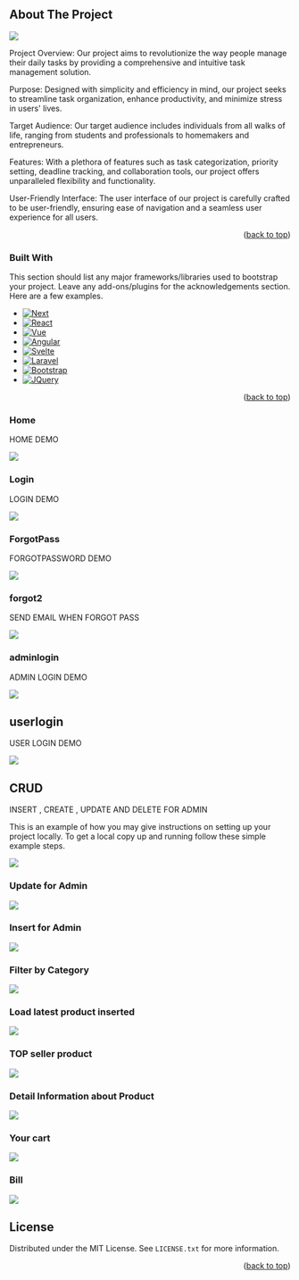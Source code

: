 


<!-- ABOUT THE PROJECT -->
## About The Project
<img src="img/Screenshot_20-3-2024_142552_localhost.jpeg">

Project Overview: Our project aims to revolutionize the way people manage their daily tasks by providing a comprehensive and intuitive task management solution.

Purpose: Designed with simplicity and efficiency in mind, our project seeks to streamline task organization, enhance productivity, and minimize stress in users' lives.

Target Audience: Our target audience includes individuals from all walks of life, ranging from students and professionals to homemakers and entrepreneurs.

Features: With a plethora of features such as task categorization, priority setting, deadline tracking, and collaboration tools, our project offers unparalleled flexibility and functionality.

User-Friendly Interface: The user interface of our project is carefully crafted to be user-friendly, ensuring ease of navigation and a seamless user experience for all users.

<p align="right">(<a href="#readme-top">back to top</a>)</p>



### Built With

This section should list any major frameworks/libraries used to bootstrap your project. Leave any add-ons/plugins for the acknowledgements section. Here are a few examples.

* [![Next][Next.js]][Next-url]
* [![React][React.js]][React-url]
* [![Vue][Vue.js]][Vue-url]
* [![Angular][Angular.io]][Angular-url]
* [![Svelte][Svelte.dev]][Svelte-url]
* [![Laravel][Laravel.com]][Laravel-url]
* [![Bootstrap][Bootstrap.com]][Bootstrap-url]
* [![JQuery][JQuery.com]][JQuery-url]

<p align="right">(<a href="#readme-top">back to top</a>)</p>



### Home
HOME DEMO 

<img src="img/Ảnh chụp màn hình 2024-03-21 101117.png">


### Login
LOGIN DEMO 

<img src="img/login.png">

### ForgotPass
FORGOTPASSWORD DEMO

<img src="img/Ảnh chụp màn hình 2024-03-21 102828.png">

### forgot2
SEND EMAIL WHEN FORGOT PASS

<img src="img/forgot2.png">

### adminlogin
ADMIN LOGIN DEMO 

<img src="img/adminlogin.png">

## userlogin
USER LOGIN DEMO 

<img src="img/userlogin.png">


<!-- HOME -->
## CRUD 
INSERT , CREATE , UPDATE AND DELETE FOR ADMIN 

This is an example of how you may give instructions on setting up your project locally.
To get a local copy up and running follow these simple example steps.


<img src="img/CRUD .png">

### Update for Admin

<img src="img/update.png">


### Insert for Admin

<img src="img/insert.png">


### Filter by Category


<img src="img/Ảnh chụp màn hình 2024-03-21 101308.png">


### Load latest product inserted


<img src="img/loadlatestpro.png">



### TOP seller product


<img src="img/top6.png">



### Detail Information about Product


<img src="img/detail.png">



### Your cart 


<img src="img/cart.png">


### Bill

<img src="img/bill.png">



<!-- LICENSE -->
## License

Distributed under the MIT License. See `LICENSE.txt` for more information.

<p align="right">(<a href="#readme-top">back to top</a>)</p>






<!-- MARKDOWN LINKS & IMAGES -->
<!-- https://www.markdownguide.org/basic-syntax/#reference-style-links -->
[contributors-shield]: https://img.shields.io/github/contributors/othneildrew/Best-README-Template.svg?style=for-the-badge
[contributors-url]: https://github.com/othneildrew/Best-README-Template/graphs/contributors
[forks-shield]: https://img.shields.io/github/forks/othneildrew/Best-README-Template.svg?style=for-the-badge
[forks-url]: https://github.com/othneildrew/Best-README-Template/network/members
[stars-shield]: https://img.shields.io/github/stars/othneildrew/Best-README-Template.svg?style=for-the-badge
[stars-url]: https://github.com/othneildrew/Best-README-Template/stargazers
[issues-shield]: https://img.shields.io/github/issues/othneildrew/Best-README-Template.svg?style=for-the-badge
[issues-url]: https://github.com/othneildrew/Best-README-Template/issues
[license-shield]: https://img.shields.io/github/license/othneildrew/Best-README-Template.svg?style=for-the-badge
[license-url]: https://github.com/othneildrew/Best-README-Template/blob/master/LICENSE.txt
[linkedin-shield]: https://img.shields.io/badge/-LinkedIn-black.svg?style=for-the-badge&logo=linkedin&colorB=555
[linkedin-url]: https://linkedin.com/in/othneildrew
[product-screenshot]: images/screenshot.png
[Next.js]: https://img.shields.io/badge/next.js-000000?style=for-the-badge&logo=nextdotjs&logoColor=white
[Next-url]: https://nextjs.org/
[React.js]: https://img.shields.io/badge/React-20232A?style=for-the-badge&logo=react&logoColor=61DAFB
[React-url]: https://reactjs.org/
[Vue.js]: https://img.shields.io/badge/Vue.js-35495E?style=for-the-badge&logo=vuedotjs&logoColor=4FC08D
[Vue-url]: https://vuejs.org/
[Angular.io]: https://img.shields.io/badge/Angular-DD0031?style=for-the-badge&logo=angular&logoColor=white
[Angular-url]: https://angular.io/
[Svelte.dev]: https://img.shields.io/badge/Svelte-4A4A55?style=for-the-badge&logo=svelte&logoColor=FF3E00
[Svelte-url]: https://svelte.dev/
[Laravel.com]: https://img.shields.io/badge/Laravel-FF2D20?style=for-the-badge&logo=laravel&logoColor=white
[Laravel-url]: https://laravel.com
[Bootstrap.com]: https://img.shields.io/badge/Bootstrap-563D7C?style=for-the-badge&logo=bootstrap&logoColor=white
[Bootstrap-url]: https://getbootstrap.com
[JQuery.com]: https://img.shields.io/badge/jQuery-0769AD?style=for-the-badge&logo=jquery&logoColor=white
[JQuery-url]: https://jquery.com 
